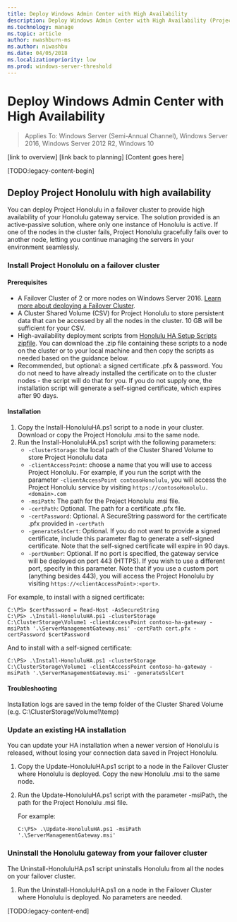 ```yaml
---
title: Deploy Windows Admin Center with High Availability
description: Deploy Windows Admin Center with High Availability (Project Honolulu)
ms.technology: manage
ms.topic: article
author: nwashburn-ms
ms.author: niwashbu
ms.date: 04/05/2018
ms.localizationpriority: low
ms.prod: windows-server-threshold
---
```


# Deploy Windows Admin Center with High Availability

>Applies To: Windows Server (Semi-Annual Channel), Windows Server 2016, Windows Server 2012 R2, Windows 10

[link to overview]
[link back to planning]
[Content goes here]

[TODO:legacy-content-begin]

## Deploy Project Honolulu with high availability

You can deploy Project Honolulu in a failover cluster to provide high availability of your Honolulu gateway service. The solution provided is an active-passive solution, where only one instance of Honolulu is active. If one of the nodes in the cluster fails, Project Honolulu gracefully fails over to another node, letting you continue managing the servers in your environment seamlessly. 

### Install Project Honolulu on a failover cluster

#### Prerequisites
- A Failover Cluster of 2 or more nodes on Windows Server 2016. [Learn more about deploying a Failover Cluster](https://docs.microsoft.com/en-us/windows-server/failover-clustering/failover-clustering-overview).
- A Cluster Shared Volume (CSV) for Project Honolulu to store persistent data that can be accessed by all the nodes in the cluster. 10 GB will be sufficient for your CSV.
- High-availability deployment scripts from [Honolulu HA Setup Scripts zipfile](http://aka.ms/HonoluluHASetupScripts). You can download the .zip file containing these scripts to a node on the cluster or to your local machine and then copy the scripts as needed based on the guidance below.
- Recommended, but optional: a signed certificate .pfx & password. You do not need to have already installed the certificate on to the cluster nodes - the script will do that for you. If you do not supply one, the installation script will generate a self-signed certificate, which expires after 90 days.

#### Installation
1.	Copy the Install-HonoluluHA.ps1 script to a node in your cluster. Download or copy the Project Honolulu .msi to the same node.
2.	Run the Install-HonoluluHA.ps1 script with the following parameters:
    - `-clusterStorage`: the local path of the Cluster Shared Volume to store Project Honolulu data 
    - `-clientAccessPoint`: choose a name that you will use to access Project Honolulu. For example, if you run the script with the parameter `-clientAccessPoint contosoHonolulu`, you will access the Project Honolulu service by visiting `https://contosoHonolulu.<domain>.com`
    - `-msiPath`: The path for the Project Honolulu .msi file.
    - `-certPath`: Optional. The path for a certificate .pfx file. 
    - `-certPassword`: Optional. A SecureString password for the certificate .pfx provided in `-certPath`
    - `-generateSslCert`: Optional. If you do not want to provide a signed certificate, include this parameter flag to generate a self-signed certificate. Note that the self-signed certificate will expire in 90 days. 
    - `-portNumber`: Optional. If no port is specified, the gateway service will be deployed on port 443 (HTTPS). If you wish to use a different port, specify in this parameter. Note that if you use a custom port (anything besides 443), you will access the Project Honolulu by visiting `https://<clientAccessPoint>:<port>`.

For example, to install with a signed certificate:

    C:\PS> $certPassword = Read-Host -AsSecureString
    C:\PS> .\Install-HonoluluHA.ps1 -clusterStorage C:\ClusterStorage\Volume1 -clientAccessPoint contoso-ha-gateway -msiPath '.\ServerManagementGateway.msi' -certPath cert.pfx -certPassword $certPassword

And to install with a self-signed certificate:
    
    C:\PS> .\Install-HonoluluHA.ps1 -clusterStorage C:\ClusterStorage\Volume1 -clientAccessPoint contoso-ha-gateway -msiPath '.\ServerManagementGateway.msi' -generateSslCert

#### Troubleshooting
Installation logs are saved in the temp folder of the Cluster Shared Volume (e.g. C:\ClusterStorage\Volume1\temp)

### Update an existing HA installation
You can update your HA installation when a newer version of Honolulu is released, without losing your connection data saved in Project Honolulu.
1.	Copy the Update-HonoluluHA.ps1 script to a node in the Failover Cluster where Honolulu is deployed. Copy the new Honolulu .msi to the same node. 
2.	Run the Update-HonoluluHA.ps1 script with the parameter -msiPath, the path for the Project Honolulu .msi file.
    
    For example:
    
        C:\PS> .\Update-HonoluluHA.ps1 -msiPath '.\ServerManagementGateway.msi'

### Uninstall the Honolulu gateway from your failover cluster
The Uninstall-HonoluluHA.ps1 script uninstalls Honolulu from all the nodes on your failover cluster. 
1.	Run the Uninstall-HonoluluHA.ps1 on a node in the Failover Cluster where Honolulu is deployed. No parameters are needed.

[TODO:legacy-content-end]
